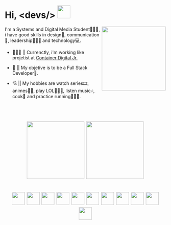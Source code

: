 <h1>Hi, &ltdevs/&gt <img src="https://i.pinimg.com/originals/6f/f4/f9/6ff4f9a2f1ae4c464021d733ef1bc51a.gif" height="40px"></h1>


<img src="https://i.pinimg.com/originals/75/7a/4e/757a4ed3d9e6fdf7dcbbad972bd2e72c.gif" align="right" height="200">

<p text-size="15">I'm a Systems and Digital Media Student👨🏻‍🎓, i have good skills in design🎨, communication📢, leadership🤹🏻‍♂️ and technology💻.</p>

<ul>
    <li>
        <p>👨🏻‍💻 || Currenctly, i'm working like projetist at <a href="http://www.codijr.ufc.br/">Container Digital Jr.</a></p>
    </li>
    <li>
        <p>🏹 || My objetive is to be a Full Stack Developer🔋.</p>
    </li>
    <li>
        <p>💘 || My hobbies are watch series🎞, animes🐱‍👤, play LOL🧙🏻‍♂️, listen music🎶, cook🍳 and practice running🏃🏻‍♂️.</p>
    </li>
</ul><br>
<h1>
    

<div align="center">
    <img src="https://github-readme-stats.vercel.app/api?username=kingnaldoo&theme=radical" height="180">
    <img src="https://github-readme-stats.vercel.app/api/top-langs/?username=kingnaldoo&layout=compact&theme=radical&show_icons=true)" height="180">
</div><br>

<div id="techs" align="center">
    <img src="https://image.flaticon.com/icons/png/512/1216/1216733.png" height="40" >
    <img src="https://www.seekpng.com/png/full/141-1415372_css3-icon-png.png" height="40">
    <img src="https://cdn.worldvectorlogo.com/logos/logo-javascript.svg" height="40">
    <img src="https://appmasters.io/static/typescript-logo-26cc95f255ccb936d154b43614f61602.png" height="40">
    <img src="https://appmasters.io/static/47ce6e77f039020ee2e76a10c1e988e9/acf26/react.webp" height="40">
    <img src="https://andrewsmithdeveloper.com/img/sass-new.4c1dd90f.png" height="40">
    <img src="https://seeklogo.com/images/N/nodejs-logo-FBE122E377-seeklogo.com.png" height="40">
    <img src="https://cdn.worldvectorlogo.com/logos/knex-1.svg" height="40">
    <img src="https://user-images.githubusercontent.com/674621/71187801-14e60a80-2280-11ea-94c9-e56576f76baf.png" height="40">
    <img src="https://seeklogo.com/images/I/insomnia-logo-A35E09EB19-seeklogo.com.png" height="40">
    <img src="https://i.pinimg.com/originals/66/8c/cc/668cccb3f734f342e07c0185e6d9a975.png" height="40">
</div></h1><br>
